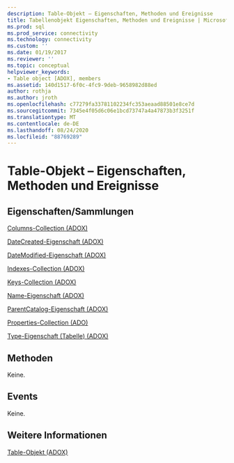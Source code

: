 ```yaml
---
description: Table-Objekt – Eigenschaften, Methoden und Ereignisse
title: Tabellenobjekt Eigenschaften, Methoden und Ereignisse | Microsoft-Dokumentation
ms.prod: sql
ms.prod_service: connectivity
ms.technology: connectivity
ms.custom: ''
ms.date: 01/19/2017
ms.reviewer: ''
ms.topic: conceptual
helpviewer_keywords:
- Table object [ADOX], members
ms.assetid: 140d1517-6f0c-4fc9-9deb-9658982d88ed
author: rothja
ms.author: jroth
ms.openlocfilehash: c77279fa33781102234fc353aeaad88501e8ce7d
ms.sourcegitcommit: 7345e4f05d6c06e1bcd73747a4a47873b3f3251f
ms.translationtype: MT
ms.contentlocale: de-DE
ms.lasthandoff: 08/24/2020
ms.locfileid: "88769289"
---
```

# <a name="table-object-properties-methods-and-events"></a>Table-Objekt – Eigenschaften, Methoden und Ereignisse
## <a name="propertiescollections"></a>Eigenschaften/Sammlungen  
 [Columns-Collection (ADOX)](./columns-collection-adox.md)  
  
 [DateCreated-Eigenschaft (ADOX)](./datecreated-property-adox.md)  
  
 [DateModified-Eigenschaft (ADOX)](./datemodified-property-adox.md)  
  
 [Indexes-Collection (ADOX)](./indexes-collection-adox.md)  
  
 [Keys-Collection (ADOX)](./keys-collection-adox.md)  
  
 [Name-Eigenschaft (ADOX)](./name-property-adox.md)  
  
 [ParentCatalog-Eigenschaft (ADOX)](./parentcatalog-property-adox.md)  
  
 [Properties-Collection (ADO)](../ado-api/properties-collection-ado.md)  
  
 [Type-Eigenschaft (Tabelle) (ADOX)](./type-property-table-adox.md)  
  
## <a name="methods"></a>Methoden  
 Keine.  
  
## <a name="events"></a>Events  
 Keine.  
  
## <a name="see-also"></a>Weitere Informationen  
 [Table-Objekt (ADOX)](./table-object-adox.md)